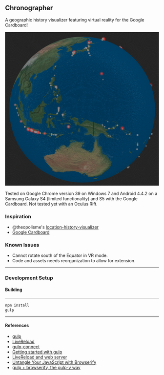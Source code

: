 ## Chronographer ##

A geographic history visualizer featuring virtual reality for the Google Cardboard!

![Chronographer](/images/chronographer.png?raw=true "Chronographer")

Tested on Google Chrome version 39 on Windows 7 and Android 4.4.2 on a Samsung Galaxy S4 (limited functionality) and S5 with the Google Cardboard. Not tested yet with an Oculus Rift.

### Inspiration ###
* @theopolisme's [location-history-visualizer](https://github.com/theopolisme/location-history-visualizer)
* [Google Cardboard](https://developers.google.com/cardboard/)

### Known Issues ###
* Cannot rotate south of the Equator in VR mode.
* Code and assets needs reorganization to allow for extension.

-------------------------

### Development Setup ###

#### Building ####
---
    npm install
    gulp
---

#### References ####
* [gulp](http://gulpjs.com/)
* [LiveReload](http://livereload.com/)
* [gulp-connect](https://github.com/AveVlad/gulp-connect)
* [Getting started with gulp](http://markgoodyear.com/2014/01/getting-started-with-gulp/)
* [LiveReload and web server](https://www.youtube.com/watch?v=KURMrW-HsY4)
* [Untangle Your JavaScript with Browserify](http://lincolnloop.com/blog/untangle-your-javascript-browserify/)
* [gulp + browserify, the gulp-y way](https://medium.com/@sogko/gulp-browserify-the-gulp-y-way-bb359b3f9623)
